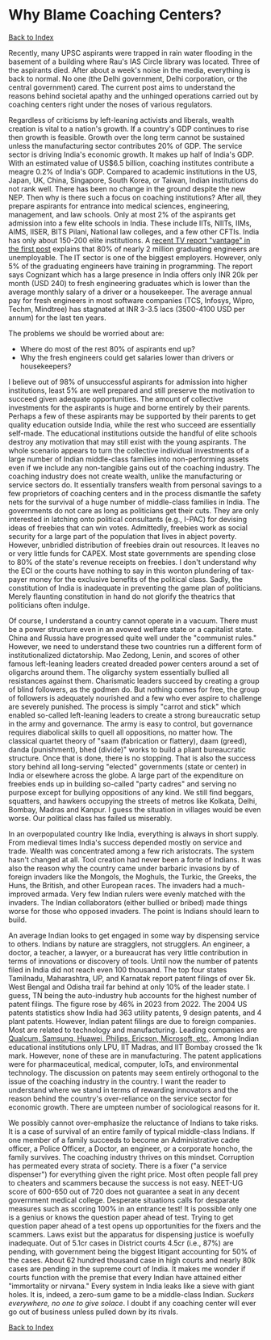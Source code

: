 # Why Blame Coaching Centers?

[Back to Index](../index.md)

Recently, many UPSC aspirants were trapped in rain water flooding in the basement of a building where Rau's IAS Circle library
was located. Three of the aspirants died. After about a week's noise in the media, everything is back to normal.
No one (the Delhi government, Delhi corporation, or the central government) cared.  The current post aims to 
understand the reasons behind societal apathy and the unhinged operations carried out by coaching centers right 
under the noses of various regulators.

Regardless of criticisms by left-leaning activists and liberals, wealth creation is vital to a nation's growth.
If a country's GDP continues to rise then growth is feasible. Growth over the long term cannot be sustained unless 
the manufacturing sector contributes 20% of GDP. The service sector is driving India's economic growth. It makes 
up half of India's GDP. With an estimated value of US$6.5 billion, coaching institutes contribute a meagre 0.2% of India's
GDP.  Compared to academic institutions in the US, Japan, UK, China, Singapore, South Korea, or
Taiwan, Indian institutions do not rank well. There has been no change in the ground despite the new NEP.
Then why is there such a focus on coaching institutions? After all, they prepare aspirants for entrance into
medical sciences, engineering, management, and law schools. Only at most 2% of the aspirants get admission into a
few elite schools in India. These include IITs, NIITs, IIMs, AIMS, IISER, BITS Pilani, National law colleges,
and a few other CFTIs. India has only about 150-200 elite institutions. A [recent TV report "vantage" in the first post](https://youtu.be/kK3OfIdlgTw?si=yFxV58E5C7e_PNI9) 
explains that 80% of nearly 2 million graduating engineers are unemployable. The IT sector is one of the biggest
employers. However, only 5% of the graduating engineers have training in programming. The report says Cognizant which has a large 
presence in India offers only INR 20k per month (USD 240) to fresh engineering graduates which is lower than 
the average monthly salary of a driver or a housekeeper. The 
average annual pay for fresh engineers in most software companies (TCS, Infosys, Wipro, Techm, Mindtree) has 
stagnated at INR 3-3.5 lacs (3500-4100 USD per annum) for the last ten years. 
  
The problems we should be worried about are:
- Where do most of the rest 80% of aspirants end up?
- Why the fresh engineers could get salaries lower than drivers or housekeepers?

I believe out of 98% of unsuccessful aspirants for admission into higher institutions, 
least 5% are well prepared and still preserve the motivation to succeed given adequate
opportunities. The amount of collective investments for the aspirants is huge and borne entirely by their parents.
Perhaps a few of these aspirants may be supported by their parents to get quality education outside India, while 
the rest who succeed are essentially self-made. The educational institutions outside the handful of elite schools 
destroy any motivation that may still exist with the young aspirants. The whole scenario appears to turn the 
collective individual investments of a large number of Indian middle-class families into non-performing assets even if we
include any non-tangible gains out of the coaching industry. The coaching industry does not create wealth, unlike 
the manufacturing or service sectors do. It essentially transfers wealth from personal savings to a few proprietors
of coaching centers and in the process dismantle the safety nets for the survival of a huge number of middle-class
families in India. The governments do not care as long as politicians get their cuts. They are only 
interested in latching onto political consultants (e.g., I-PAC) for devising ideas of freebies that can win 
votes. Admittedly, freebies work as social security for a large part of the population that lives in abject poverty.
However, unbridled distribution of freebies drain out resources. It leaves no or very little funds for CAPEX. 
Most state governments are spending close to 80% of the state's revenue receipts on freebies. I don't 
understand why the ECI or the courts have nothing
to say in this wonton plundering of tax-payer money for the exclusive benefits of the political class. Sadly, 
the constitution of India is inadequate in preventing the game plan of politicians. Merely flaunting constitution
in hand do not glorify the theatrics that politicians often indulge.

Of course, I understand a country cannot operate in a vacuum. There must be a power structure even in 
an avowed welfare state or a capitalist state. China and Russia have progressed quite well
under the "communist rules." However, we need to understand these two countries run a different form of
institutionalized dictatorship.  Mao Zedong, Lenin, and scores of other famous left-leaning leaders 
created dreaded power centers around a set of oligarchs around them. The oligarchy system essentially
bullied all resistances against them. Charismatic leaders succeed by creating a group of blind followers, 
as the godmen do. But nothing comes for free, the group of followers is adequately nourished and a few who 
ever aspire to challenge are severely punished. The process is simply "carrot and stick" which enabled 
so-called left-leaning leaders to create a strong bureaucratic setup in the army and governance. The
army is easy to control, but governance requires diabolical skills to quell 
all oppositions, no matter how. The classical quartet theory of "saam (fabrication or flattery), daam (greed), 
danda (punishment), bhed (divide)" works to build a pliant bureaucratic structure. Once that is done, there
is no stopping. That is also the success story behind all long-serving "elected" governments (state or center)
in India or elsewhere across the globe. 
A large part of the expenditure on freebies ends up in building so-called "party cadres" and 
serving no purpose except for bullying oppositions of any kind. We still find 
beggars, squatters, and hawkers occupying the streets of metros like Kolkata, Delhi, Bombay, 
Madras and Kanpur. I guess the situation in villages would be even worse. Our political class has failed us miserably. 

In an overpopulated country like India, everything is always in short supply. From medieval times India's
success depended mostly on service and trade. Wealth was concentrated among a few rich aristocrats.
The system hasn't changed at all. Tool creation had never been a forte of Indians. It was also the
reason why the country came under barbaric invasions by of foreign invaders like the Mongols,
the Moghuls, the Turkic, the Greeks, the Huns, the British, and other European races. The invaders had 
a much-improved armada. Very few Indian rulers were evenly matched with the invaders. The Indian 
collaborators (either bullied or bribed) made things worse for those who opposed invaders. The point
is Indians should learn to build.

An average Indian looks to get engaged in some way by dispensing service to others. Indians by nature
are stragglers, not strugglers. An engineer, a doctor, a
teacher, a lawyer, or a bureaucrat has very little contribution in terms of innovations or discovery
of tools. Until now the number of patents filed in India did not reach even 100 thousand. The top four
states Tamilnadu, Maharashtra, UP, and Karnatak report patent filings of over 5k. West Bengal and Odisha
trail far behind at only 10% of the leader state. I guess, TN being the auto-industry hub accounts for
the highest number of patent filings. The figure rose by 46% in 2023 from 2022. The 2004 US patents
statistics show India had 363 utility patents,	9 design patents, and 4 plant patents. However, 
Indian patent filings are due to foreign companies. Most are related to technology and manufacturing. 
Leading companies are [Qualcum, Samsung, Huawei, Philips, Ericson, Microsoft, etc.](https://insights.greyb.com/india-patent-trends-and-statistics/). 
Among Indian educational institutions only LPU, IIT Madras, and IIT Bombay crossed the 1k mark. However, none of
these are in manufacturing. The patent applications were for pharmaceutical, medical, computer, 
IoTs, and environmental technology. The discussion on patents may seem entirely orthogonal
to the issue of the coaching industry in the country. I want the reader to understand where we stand 
in terms of rewarding innovators and the reason behind the country's over-reliance on the service sector
for economic growth. There are umpteen number of sociological reasons for it. 

We possibly cannot over-emphasize the reluctance of Indians to take risks. It is a case of survival of an entire 
family of typical middle-class Indians. If one member of a family succeeds to become an Administrative cadre officer,
a Police Officer, a Doctor, an engineer, or a corporate honcho, the family survives. The coaching industry
thrives on this mindset. Corruption has permeated every strata of society. There is a fixer ("a service dispenser")
for everything given the right price. Most often people fall prey to cheaters and scammers because the success
is not easy. NEET-UG score of 600-650 out of 720 does not guarantee a seat in any decent government medical college.
Desperate situations calls for desparate measures such as scoring 100% in an entrance test! It is possible only
one is a genius or knows the question paper ahead of test. Trying to get question paper ahead of a test
opens up opportunities for the fixers and the scammers. 
Laws exist but the apparatus for dispensing justice is woefully inadequate. Out of 5.1cr cases in District courts
4.5cr (i.e., 87%) are pending, with government being the biggest litigant accounting for 50% of the cases. About
62 hundred thousand case in high courts and nearly 80k cases are pending in the supreme court of India. It makes
me wonder if courts function with the premise that every Indian have attained either "immortality or nirvana." 
Every system in India leaks like a sieve with giant holes. It is, indeed, a zero-sum game to be a middle-class
Indian. <i>Suckers everywhere, no one to give solace</i>. I doubt if any coaching center will ever 
go out of business unless pulled down by its rivals.

[Back to Index](../index.md)




